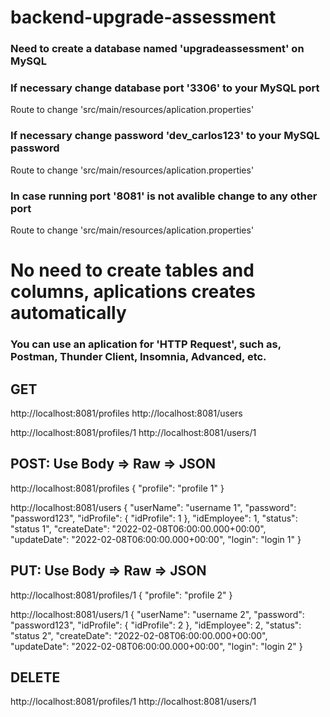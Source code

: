 # backend-upgrade-assessment

### Need to create a database named 'upgradeassessment' on MySQL

### If necessary change database port '3306' to your MySQL port

Route to change 'src/main/resources/aplication.properties'

### If necessary change password 'dev_carlos123' to your MySQL password

Route to change 'src/main/resources/aplication.properties'

### In case running port '8081' is not avalible change to any other port

Route to change 'src/main/resources/aplication.properties'

# No need to create tables and columns, aplications creates automatically

### You can use an aplication for 'HTTP Request', such as, Postman, Thunder Client, Insomnia, Advanced, etc.

## GET

http://localhost:8081/profiles
http://localhost:8081/users

http://localhost:8081/profiles/1
http://localhost:8081/users/1

## POST: Use Body => Raw => JSON

http://localhost:8081/profiles
{
"profile": "profile 1"
}

http://localhost:8081/users
{
"userName": "username 1",
"password": "password123",
"idProfile": {
"idProfile": 1
},
"idEmployee": 1,
"status": "status 1",
"createDate": "2022-02-08T06:00:00.000+00:00",
"updateDate": "2022-02-08T06:00:00.000+00:00",
"login": "login 1"
}

## PUT: Use Body => Raw => JSON

http://localhost:8081/profiles/1
{
"profile": "profile 2"
}

http://localhost:8081/users/1
{
"userName": "username 2",
"password": "password123",
"idProfile": {
"idProfile": 2
},
"idEmployee": 2,
"status": "status 2",
"createDate": "2022-02-08T06:00:00.000+00:00",
"updateDate": "2022-02-08T06:00:00.000+00:00",
"login": "login 2"
}

## DELETE

http://localhost:8081/profiles/1
http://localhost:8081/users/1
